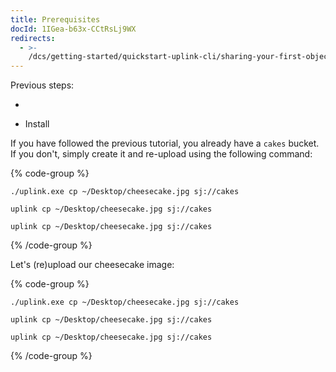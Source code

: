```yaml
---
title: Prerequisites
docId: 1IGea-b63x-CCtRsLj9WX
redirects:
  - >-
    /dcs/getting-started/quickstart-uplink-cli/sharing-your-first-object/prerequisites
---
```


Previous steps:

- [](docId:HeEf9wiMdlQx9ZdS_-oZS)

- Install [](docId:TC-N6QQVQg8w2cRqvEqEf)&#x20;

If you have followed the previous tutorial, you already have a `cakes` bucket. If you don't, simply create it and re-upload using the following command:

{% code-group %}

```windows
./uplink.exe cp ~/Desktop/cheesecake.jpg sj://cakes
```

```macos
uplink cp ~/Desktop/cheesecake.jpg sj://cakes
```

```linux
uplink cp ~/Desktop/cheesecake.jpg sj://cakes
```

{% /code-group %}

Let's (re)upload our cheesecake image:

{% code-group %}

```windows
./uplink.exe cp ~/Desktop/cheesecake.jpg sj://cakes
```

```macos
uplink cp ~/Desktop/cheesecake.jpg sj://cakes
```

```linux
uplink cp ~/Desktop/cheesecake.jpg sj://cakes
```

{% /code-group %}
